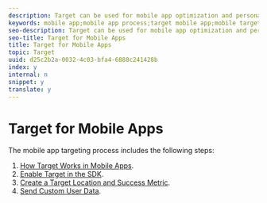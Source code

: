 ```yaml
---
description: Target can be used for mobile app optimization and personalization
keywords: mobile app;mobile app process;target mobile app;mobile target locations;mobile app success metrics
seo-description: Target can be used for mobile app optimization and personalization
seo-title: Target for Mobile Apps
title: Target for Mobile Apps
topic: Target
uuid: d25c2b2a-0032-4c03-bfa4-6888c241428b
index: y
internal: n
snippet: y
translate: y
---
```


# Target for Mobile Apps

The mobile app targeting process includes the following steps: 


1. [ How Target Works in Mobile Apps](c_target_mobile_app/c_mobile-how-target-works-mobile-apps.md#concept_6D18304659854571B7A5A71C33CD974C).
1. [ Enable Target in the SDK](c_target_mobile_app/t_mobile_enable_target_in_sdk.md#task_FCA99AD0785A44E995468776AE76FE91).
1. [ Create a Target Location and Success Metric](c_target_mobile_app/t_mobile-create-location-and-metric.md#task_A372B1C4C1814788BBBEE06259A0103B).
1. [ Send Custom User Data](c_target_mobile_app/t_mobile-custom-user-data.md#task_779D60C519C04109A6C1FFA1ACFBA59E).


